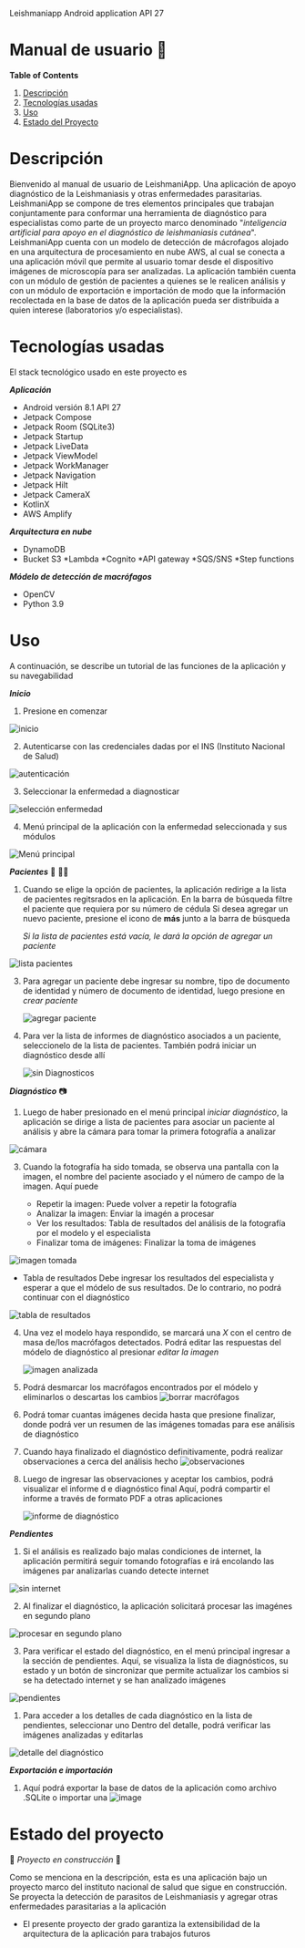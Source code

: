 
Leishmaniapp Android application API 27 

# Manual de usuario :iphone:

**Table of Contents**

1. [Descripción](#Descripción)
2. [Tecnologías usadas](#Tecnologíasusadas)
3. [Uso](#uso)
4. [Estado del Proyecto](#estado-del-proyecto)



# Descripción

Bienvenido al manual de usuario de LeishmaniApp. Una aplicación de apoyo diagnóstico de la Leishmaniasis y otras enfermedades parasitarias.
LeishmaniApp se compone de tres elementos principales que trabajan conjuntamente para conformar una herramienta de diagnóstico para especialistas
como parte de un proyecto marco denominado "_inteligencia artificial para apoyo en el diagnóstico de leishmaniasis cutánea_".
LeishmaniApp cuenta con un modelo de detección de mácrofagos alojado en una arquitectura de procesamiento en nube AWS, al cual se conecta a
una aplicación móvil que permite al usuario tomar desde el dispositivo imágenes de microscopía para ser analizadas.
La aplicación también cuenta con un módulo de gestión de pacientes a quienes se le realicen análisis y con un módulo de exportación e importación
de modo que la información recolectada en la base de datos de la aplicación pueda ser distribuida a quien interese (laboratorios y/o especialistas).
# Tecnologías usadas
El stack tecnológico usado en este proyecto es

***Aplicación***
* Android versión 8.1 API 27
* Jetpack Compose
* Jetpack Room (SQLite3)
* Jetpack Startup
* Jetpack LiveData
* Jetpack ViewModel
* Jetpack WorkManager
* Jetpack Navigation
* Jetpack Hilt
* Jetpack CameraX
* KotlinX
* AWS Amplify
  
***Arquitectura en nube***
* DynamoDB
* Bucket S3
*Lambda
*Cognito
*API gateway
*SQS/SNS
*Step functions

  
***Módelo de detección de macrófagos***
* OpenCV
* Python 3.9

# Uso
A continuación, se describe un tutorial de las funciones de la aplicación y su navegabilidad

***Inicio***

1. Presione en comenzar

![inicio](https://github.com/leishmaniapp/leishmaniapp-android/assets/70526846/e1e615be-f127-438f-b21f-1afff6d412bf)

2. Autenticarse con las credenciales dadas por el INS (Instituto Nacional de Salud)
   

![autenticación](https://github.com/leishmaniapp/leishmaniapp-android/assets/70526846/bb52f7ef-5d56-4555-a7de-b6926eeaa92f)

3. Seleccionar la enfermedad a diagnosticar

![selección enfermedad](https://github.com/leishmaniapp/leishmaniapp-android/assets/70526846/30bbe753-74c9-4fe5-8268-3b461714030b)

4. Menú principal de la aplicación con la enfermedad seleccionada y sus módulos

![Menú principal](https://github.com/leishmaniapp/leishmaniapp-android/assets/70526846/aabb6a1c-4d2d-4a9d-9342-e1b51eba6d6f)

***Pacientes*** :frowning_person: :frowning_man:
1. Cuando se elige la opción de pacientes, la aplicación redirige a la lista de pacientes regitsrados en la aplicación.
   En la barra de búsqueda filtre el paciente que requiera por su número de cédula
   Si desea agregar un nuevo paciente, presione el icono de __más__ junto a la barra de búsqueda


      _Si la lista de pacientes está vacía, le dará la opción de agregar un paciente_
   
![lista pacientes](https://github.com/leishmaniapp/leishmaniapp-android/assets/70526846/43017a52-9394-4d46-880e-8f34a976aca2)

3. Para agregar un paciente debe ingresar su nombre, tipo de documento de identidad y número de documento de identidad,
 luego presione en _crear paciente_


   ![agregar paciente](https://github.com/leishmaniapp/leishmaniapp-android/assets/70526846/2e74a425-c497-48a0-9747-7ee2a58972c3)

4. Para ver la lista de informes de diagnóstico asociados a un paciente, seleccionelo de la lista de pacientes. También podrá iniciar un diagnóstico desde allí
   
   ![sin Diagnosticos](https://github.com/leishmaniapp/leishmaniapp-android/assets/70526846/a01f0934-2df4-4f00-8cc3-76b2250b2b13)
  

***Diagnóstico*** :camera:
1. Luego de haber presionado en el menú principal _iniciar diagnóstico_, la aplicación se dirige a lista de pacientes para asociar un paciente
   al análisis y abre la cámara para tomar la primera fotografía a analizar
   
![cámara](https://github.com/leishmaniapp/leishmaniapp-android/assets/70526846/9aa61ebe-7888-487e-8160-fd30f0fadec2)

3. Cuando la fotografía ha sido tomada, se observa una pantalla con la imagen,
   el nombre del paciente asociado y el número de campo de la imagen. Aquí puede

   - Repetir la imagen: Puede volver a repetir la fotografía
   - Analizar la imagen: Enviar la imagén a procesar
   - Ver los resultados: Tabla de resultados del análisis de la fotografía por el modelo y el especialista
   - Finalizar toma de imágenes: Finalizar la toma de imágenes
     
  ![imagen tomada](https://github.com/leishmaniapp/leishmaniapp-android/assets/70526846/21009f05-a37f-486a-8d1a-09ad51b73c53)
  - Tabla de resultados
      Debe ingresar los resultados del especialista y esperar a que el módelo de sus resultados. De lo contrario, no podrá continuar con el diagnóstico
    
   ![tabla de resultados](https://github.com/leishmaniapp/leishmaniapp-android/assets/70526846/34f723df-f4c1-4097-8b5e-96869a9e6cab)

4. Una vez el modelo haya respondido, se marcará una _X_ con el centro de masa de/los macrófagos detectados.
   Podrá editar las respuestas del módelo de diagnóstico al presionar _editar la imagen_

   ![imagen analizada](https://github.com/leishmaniapp/leishmaniapp-android/assets/70526846/1ffcc2bc-c0c4-4667-bc6d-13a47ffa1e61)

5. Podrá desmarcar los macrófagos encontrados por el módelo y eliminarlos o descartas los cambios
   ![borrar macrófagos](https://github.com/leishmaniapp/leishmaniapp-android/assets/70526846/4706e001-3f15-4323-888f-811eeacb0e28)




5. Podrá tomar cuantas imágenes decida hasta que presione finalizar, donde podrá ver un resumen de las imágenes tomadas para ese análisis de diagnóstico

6. Cuando haya finalizado el diagnóstico definitivamente, podrá realizar observaciones a cerca del análisis hecho
   ![observaciones](https://github.com/leishmaniapp/leishmaniapp-android/assets/70526846/4cf27434-1db7-4be2-8894-92046ac11393)
  
7. Luego de ingresar las observaciones y aceptar los cambios, podrá visualizar el informe d e diagnóstico final
   Aquí, podrá compartir el informe a través de formato PDF a otras aplicaciones

   ![informe de diagnóstico](https://github.com/leishmaniapp/leishmaniapp-android/assets/70526846/1f8d8b66-1b24-4c15-83de-46d64928058b)




***Pendientes***
1. Si el análisis es realizado bajo malas condiciones de internet, la aplicación permitirá seguir tomando fotografías
 e irá encolando las imágenes par analizarlas cuando detecte internet

![sin internet](https://github.com/leishmaniapp/leishmaniapp-android/assets/70526846/aee20749-fcce-492c-8f29-0dfa4978fadd)

2. Al finalizar el diagnóstico, la aplicación solicitará procesar las imagénes en segundo plano 

![procesar en segundo plano](https://github.com/leishmaniapp/leishmaniapp-android/assets/70526846/99557790-ef5d-4bf9-a5b3-437ae17f9e9d)

3. Para verificar el estado del diagnóstico, en el menú principal ingresar a la sección de pendientes. Aquí, se visualiza la lista de diagnósticos,
su estado y un botón de sincronizar que permite actualizar los cambios si se ha detectado internet y se han analizado imágenes


![pendientes](https://github.com/leishmaniapp/leishmaniapp-android/assets/70526846/dffe59d2-6c28-481e-a625-f71bd2e6446f)

1. Para acceder a los detalles de cada diagnóstico en la lista de pendientes, seleccionar uno
Dentro del detalle, podrá verificar las imágenes analizadas y editarlas

![detalle del diagnóstico](https://github.com/leishmaniapp/leishmaniapp-android/assets/70526846/bf674c7d-d7c3-443d-9938-df05e07af1be)



***Exportación e importación***

1. Aquí podrá exportar la base de datos de la aplicación como archivo .SQLite o importar una
   ![image](https://github.com/leishmaniapp/leishmaniapp-android/assets/70526846/062cd69d-4053-4103-b113-ce30c9107038)

 # Estado del proyecto 

:construction: _Proyecto en construcción_ :construction:

Como se menciona en la descripción, esta es una aplicación bajo un proyecto marco del instituto nacional de salud que sigue en construcción.
Se proyecta la detección de parasitos de Leishmaniasis y agregar otras enfermedades parasitarias a la aplicación
- El presente proyecto der grado garantiza la extensibilidad de la arquitectura de la aplicación para trabajos futuros



